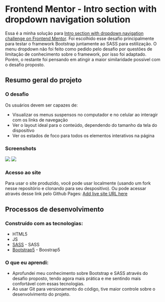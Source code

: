# Frontend Mentor - Intro section with dropdown navigation solution

Essa é a minha solução para [Intro section with dropdown navigation challenge on Frontend Mentor](https://www.frontendmentor.io/challenges/intro-section-with-dropdown-navigation-ryaPetHE5). Foi escolhido esse desafio principalmente para testar o framework Bootstrap juntamente ao SASS para estilização. O menu dropdown não foi feito como pedido pelo desafio por questões de limitação de conhecimento sobre o framework, por isso foi adaptado. Porém, o restante foi pensando em atingir a maior similaridade possível com o desafio proposto.

## Resumo geral do projeto
### O desafio

Os usuários devem ser capazes de:

- Visualizar os menus suspensos no computador e no celular ao interagir com os links de navegação
- Ver o layout ideal para o conteúdo, dependendo do tamanho da tela do dispositivo
- Ver os estados de foco para todos os elementos interativos na página

### Screenshots

![](./screenshot.jpg)
![](./screenshot.jpg)

### Acesso ao site

Para usar o site produzido, você pode usar localmente (usando um fork nesse repositório e clonando para seu despositivo). Ou pode acessar através desse link pelo Github Pages: [Add live site URL here](https://your-live-site-url.com)

## Processos de desenvolvimento

### Construído com as tecnologias:

- HTML5
- JS
- [SASS](https://sass-lang.com/documentation/) - SASS
- [Bootstrap5](https://getbootstrap.com) - Boostrap5

### O que eu aprendi:

- Aprofundei meu conhecimento sobre Bootstrap e SASS através do desafio proposto, tendo agora mais prática e me sentindo mais confortável com essas tecnologias.
- Ao usar Git para versionamento do código, tive maior controle sobre o desenvolvimento do projeto.
